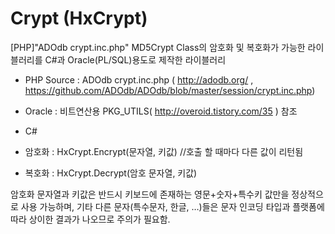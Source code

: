 # Crypt (HxCrypt)
[PHP]"ADOdb crypt.inc.php" MD5Crypt Class의 암호화 및 복호화가 가능한 라이블러리를 C#과 Oracle(PL/SQL)용도로 제작한 라이블러리


- PHP Source : ADOdb crypt.inc.php ( http://adodb.org/ , https://github.com/ADOdb/ADOdb/blob/master/session/crypt.inc.php)
- Oracle : 비트연산용 PKG_UTILS( http://overoid.tistory.com/35 ) 참조
- C#

- 암호화 : HxCrypt.Encrypt(문자열, 키값) //호출 할 때마다 다른 값이 리턴됨
- 복호화 : HxCrypt.Decrypt(암호 문자열, 키값)

암호화 문자열과 키값은 반드시 키보드에 존재하는 영문+숫자+특수키 값만을 정상적으로 사용 가능하며, 기타 다른 문자(특수문자, 한글, …)들은 문자 인코딩 타입과 플랫폼에 따라 상이한 결과가 나오므로 주의가 필요함.
